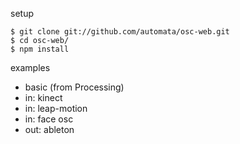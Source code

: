 

setup

	$ git clone git://github.com/automata/osc-web.git
	$ cd osc-web/
	$ npm install
	
	
examples

 - basic (from Processing)
 - in: kinect
 - in: leap-motion
 - in: face osc
 - out: ableton